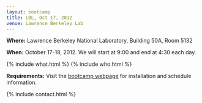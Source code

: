 ```yaml
---
layout: bootcamp
title: LBL, Oct 17, 2012
venue: Lawrence Berkeley Lab
---
```

**Where:** Lawrence Berkeley National Laboratory, Building 50A, Room 5132

**When:** October 17-18, 2012. We will start at 9:00 and end at 4:30 each day.

{% include what.html %}
{% include who.html %}

**Requirements:** Visit the [bootcamp webpage](http://swcarpentry.github.com/2012-10-lbl/) for installation and schedule information.

{% include contact.html %}
